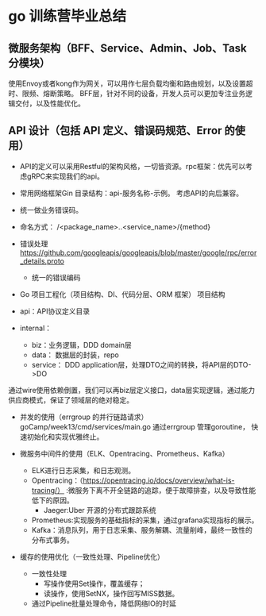 # go 训练营毕业总结

## 微服务架构（BFF、Service、Admin、Job、Task 分模块）
使用Envoy或者kong作为网关，可以用作七层负载均衡和路由规划，以及设置超时、限频、熔断策略。
BFF层，针对不同的设备，开发人员可以更加专注业务逻辑交付，以及性能优化。


## API 设计（包括 API 定义、错误码规范、Error 的使用）
- API的定义可以采用Restful的架构风格，一切皆资源。rpc框架：优先可以考虑gRPC来实现我们的api。
- 常用网络框架Gin
目录结构：api-服务名称-示例。
考虑API的向后兼容。
- 统一做业务错误码。
- 命名方式：
/<package_name>.<version>.<service_name>/{method}

- 错误处理
https://github.com/googleapis/googleapis/blob/master/google/rpc/error_details.proto
    - 统一的错误编码

- Go 项目工程化（项目结构、DI、代码分层、ORM 框架）
项目结构
- api：API协议定义目录
- internal：
    - biz：业务逻辑，DDD domain层
    - data： 数据层的封装，repo
    - service： DDD application层，处理DTO之间的转换，将API层的DTO->DO

通过wire使用依赖倒置，我们可以再biz层定义接口，data层实现逻辑，通过能力供应商模式，保证了领域层的绝对稳定。

- 并发的使用（errgroup 的并行链路请求）
goCamp/week13/cmd/services/main.go 通过errgroup 管理goroutine， 快速初始化和实现优雅终止。

- 微服务中间件的使用（ELK、Opentracing、Prometheus、Kafka）
    - ELK进行日志采集，和日志观测。
    - Opentracing：（https://opentracing.io/docs/overview/what-is-tracing/） :微服务下离不开全链路的追踪，便于故障排查，以及导致性能低下的原因。
        - Jaeger:Uber 开源的分布式跟踪系统
    - Prometheus:实现服务的基础指标的采集，通过grafana实现指标的展示。
    - Kafka：消息队列，用于日志采集、服务解耦、流量削峰，最终一致性的分布式事务。


- 缓存的使用优化（一致性处理、Pipeline优化）
    - 一致性处理
        - 写操作使用Set操作，覆盖缓存；
        - 读操作，使用SetNX，操作回写MISS数据。
    - 通过Pipeline批量处理命令，降低网络IO的时延


